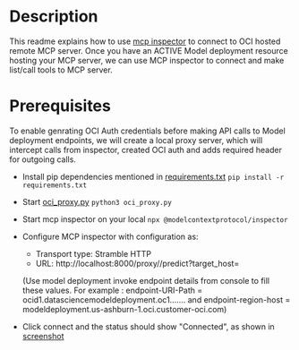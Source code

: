 # Description
This readme explains how to use [mcp inspector](https://modelcontextprotocol.io/docs/tools/inspector) to connect to OCI hosted remote MCP server. Once you have an ACTIVE Model deployment resource hosting your MCP server, we can use MCP inspector to connect and make list/call tools to MCP server.

# Prerequisites

To enable genrating OCI Auth credentials before making API calls to Model deployment endpoints, we will create a local proxy server, which will intercept calls from inspector, created OCI auth and adds required header for outgoing calls.

- Install pip dependencies mentioned in [requirements.txt](./requirements.txt)
`
pip install -r requirements.txt
`

- Start [oci_proxy.py](./oci_proxy.py)
`
python3 oci_proxy.py
`

- Start mcp inspector on your local
`
npx @modelcontextprotocol/inspector
`

- Configure MCP inspector with configuration as:
   - Transport type: Stramble HTTP
   - URL: http://localhost:8000/proxy/<endpoint-URI-Path>/predict?target_host=<endpoint-region-host>

   (Use model deployment invoke endpoint details from console to fill these values. For example : endpoint-URI-Path = ocid1.datasciencemodeldeployment.oc1....... and endpoint-region-host = modeldeployment.us-ashburn-1.oci.customer-oci.com)

- Click connect and the status should show "Connected", as shown in [screenshot](./screenshot.png)
